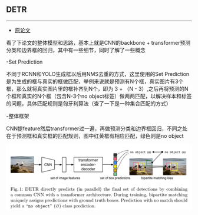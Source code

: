 ## DETR
***

- [原论文](https://github.com/wmhwmh521/reading-paper/blob/main/paper/DETR/2End-to-End%20Object%20Detection%20with%20Transformers.pdf)


看了下论文的整体模型和思路，基本上就是CNN的backbone + transformer预测分类和边界框的回归，其中有一些细节，同时了解了一些概念

-Set Prediction

不同于RCNN和YOLO生成框以后用NMS去重的方式，这里使用的Set Prediction是为生成的框与真实的框做匹配，举例来说就是预测有N个框，真实图片有3个框，那么就将真实图片里的框补齐到N个，即为
3 + （N - 3）,之后再将预测的N个框和真实的N个框（包含N-3个no object标签）做两两匹配，以解决样本和标签的问题，具体匹配规则是匈牙利算法（查了一下是一种集合匹配的方式）

-整体框架

CNN提feature然后transformer过一遍，再做预测分类和边界框回归，不同之处在于预测框和真实框的匹配规则，图中红黄框有相应匹配，绿色则是no object

![image](https://github.com/wmhwmh521/reading-paper/blob/main/paper/DETR/1.png)
